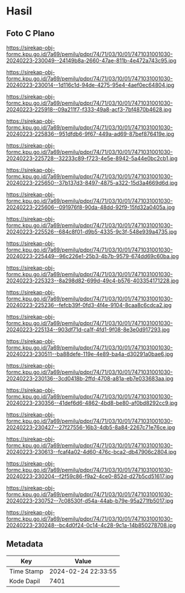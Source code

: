 # Hasil

## Foto C Plano

https://sirekap-obj-formc.kpu.go.id/7a69/pemilu/pdpr/74/71/03/10/01/7471031001030-20240223-230049--24149b8a-2660-47ae-811b-4e472a743c95.jpg

https://sirekap-obj-formc.kpu.go.id/7a69/pemilu/pdpr/74/71/03/10/01/7471031001030-20240223-230014--1d116c1d-94de-4275-95e4-4aef0ec64804.jpg

https://sirekap-obj-formc.kpu.go.id/7a69/pemilu/pdpr/74/71/03/10/01/7471031001030-20240223-225918--09a211f7-f333-49a8-acf3-7bf4870b4628.jpg

https://sirekap-obj-formc.kpu.go.id/7a69/pemilu/pdpr/74/71/03/10/01/7471031001030-20240223-225836--951dfdb6-9f67-449a-ad69-87bef876419e.jpg

https://sirekap-obj-formc.kpu.go.id/7a69/pemilu/pdpr/74/71/03/10/01/7471031001030-20240223-225728--32233c89-f723-4e5e-8942-5a44e0bc2cb1.jpg

https://sirekap-obj-formc.kpu.go.id/7a69/pemilu/pdpr/74/71/03/10/01/7471031001030-20240223-225650--37b137d3-8497-4875-a322-15d3a4669d6d.jpg

https://sirekap-obj-formc.kpu.go.id/7a69/pemilu/pdpr/74/71/03/10/01/7471031001030-20240223-225606--091976f8-90da-48dd-92f9-15fd32a0405a.jpg

https://sirekap-obj-formc.kpu.go.id/7a69/pemilu/pdpr/74/71/03/10/01/7471031001030-20240223-225526--684c8f01-d9b5-4335-9c3f-548e939a4735.jpg

https://sirekap-obj-formc.kpu.go.id/7a69/pemilu/pdpr/74/71/03/10/01/7471031001030-20240223-225449--96c226e1-25b3-4b7b-9579-674dd69c60ba.jpg

https://sirekap-obj-formc.kpu.go.id/7a69/pemilu/pdpr/74/71/03/10/01/7471031001030-20240223-225323--8a298d82-699d-49c4-b576-403354171228.jpg

https://sirekap-obj-formc.kpu.go.id/7a69/pemilu/pdpr/74/71/03/10/01/7471031001030-20240223-225236--fefcb39f-0fd3-4f4e-9104-8caa8c6cdca2.jpg

https://sirekap-obj-formc.kpu.go.id/7a69/pemilu/pdpr/74/71/03/10/01/7471031001030-20240223-225134--903df71d-ca1f-4fd1-9f08-8e3e0d917293.jpg

https://sirekap-obj-formc.kpu.go.id/7a69/pemilu/pdpr/74/71/03/10/01/7471031001030-20240223-230511--ba88defe-119e-4e89-ba4a-d30291a0bae6.jpg

https://sirekap-obj-formc.kpu.go.id/7a69/pemilu/pdpr/74/71/03/10/01/7471031001030-20240223-230136--3cd0418b-2ffd-4708-a81a-eb7e033683aa.jpg

https://sirekap-obj-formc.kpu.go.id/7a69/pemilu/pdpr/74/71/03/10/01/7471031001030-20240223-230356--41def6d6-4862-4bd8-be80-af0bd8292cc9.jpg

https://sirekap-obj-formc.kpu.go.id/7a69/pemilu/pdpr/74/71/03/10/01/7471031001030-20240223-230427--27f27556-16b3-4db5-8a84-2267c71e76ce.jpg

https://sirekap-obj-formc.kpu.go.id/7a69/pemilu/pdpr/74/71/03/10/01/7471031001030-20240223-230613--fcaf4a02-4d60-476c-bca2-db47906c2804.jpg

https://sirekap-obj-formc.kpu.go.id/7a69/pemilu/pdpr/74/71/03/10/01/7471031001030-20240223-230204--f2f59c86-f9a2-4ce0-852d-d27b5cd51617.jpg

https://sirekap-obj-formc.kpu.go.id/7a69/pemilu/pdpr/74/71/03/10/01/7471031001030-20240223-230752--7c08530f-d54a-44ab-b79e-95a271fb5017.jpg

https://sirekap-obj-formc.kpu.go.id/7a69/pemilu/pdpr/74/71/03/10/01/7471031001030-20240223-230248--bc4d0f24-0c14-4c28-9c1a-14b850278708.jpg


## Metadata

| Key        | Value               |
| ---------- | ------------------- |
| Time Stamp | 2024-02-24 22:33:55 |
| Kode Dapil | 7401                |



